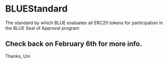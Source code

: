 # BLUEStandard
The standard by which BLUE evaluates all ERC20 tokens for participation in the BLUE Seal of Approval program

## Check back on February 6th for more info.

Thanks,
  Uni
